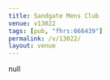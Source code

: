 ```yaml
---
title: Sandgate Mens Club
venue: v13022
tags: [pub, "fhrs:666439"]
permalink: /v/13022/
layout: venue
---
```

null